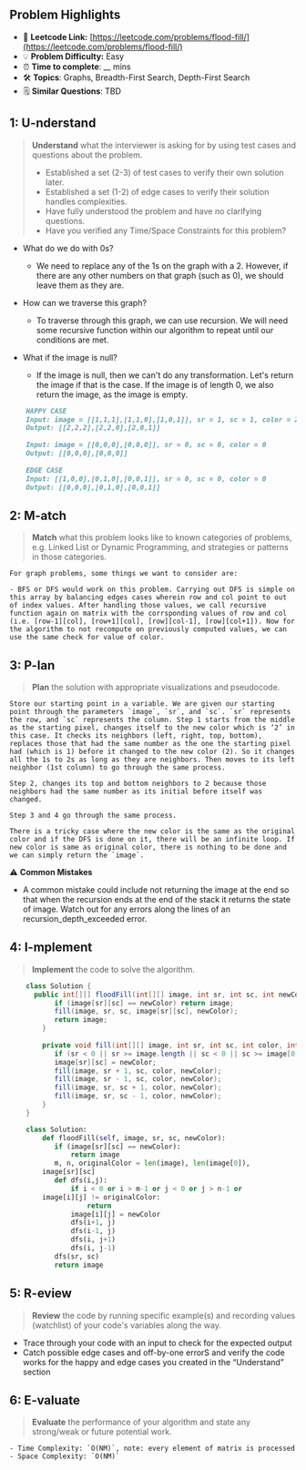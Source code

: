 ## Problem Highlights

* 🔗 **Leetcode Link:** [https://leetcode.com/problems/flood-fill/](https://leetcode.com/problems/flood-fill/)
* 💡 **Problem Difficulty:** Easy
* ⏰ **Time to complete**: __ mins
* 🛠️ **Topics**: Graphs, Breadth-First Search, Depth-First Search
* 🗒️ **Similar Questions**: TBD

## 1: **U-nderstand**

> **Understand** what the interviewer is asking for by using test cases and questions about the problem.
> 
> - Established a set (2-3) of test cases to verify their own solution later.
> - Established a set (1-2) of edge cases to verify their solution handles complexities.
> - Have fully understood the problem and have no clarifying questions.
> - Have you verified any Time/Space Constraints for this problem?

- What do we do with 0s?
  - We need to replace any of the 1s on the graph with a 2. However, if there are any other numbers on that graph (such as 0), we should leave them as they are.

- How can we traverse this graph?
  - To traverse through this graph, we can use recursion. We will need some recursive function within our algorithm to repeat until our conditions are met.

- What if the image is null?
  - If the image is null, then we can't do any transformation. Let's return the image if that is the case. If the image is of length 0, we also return the image, as the image is empty.
    


```markdown
    HAPPY CASE
    Input: image = [[1,1,1],[1,1,0],[1,0,1]], sr = 1, sc = 1, color = 2
    Output: [[2,2,2],[2,2,0],[2,0,1]]
    
    Input: image = [[0,0,0],[0,0,0]], sr = 0, sc = 0, color = 0
    Output: [[0,0,0],[0,0,0]]
    
    EDGE CASE
    Input: [[1,0,0],[0,1,0],[0,0,1]], sr = 0, sc = 0, color = 0
    Output: [[0,0,0],[0,1,0],[0,0,1]]
```
    
## 2: M-atch

> **Match** what this problem looks like to known categories of problems, e.g. Linked List or Dynamic Programming, and strategies or patterns in those categories.
    
    For graph problems, some things we want to consider are:
    
    - BFS or DFS would work on this problem. Carrying out DFS is simple on this array by balancing edges cases wherein row and col point to out of index values. After handling those values, we call recursive function again on matrix with the corrsponding values of row and col (i.e. [row-1][col], [row+1][col], [row][col-1], [row][col+1]). Now for the algorithm to not recompute on previously computed values, we can use the same check for value of color.


## 3: P-lan
    
> **Plan** the solution with appropriate visualizations and pseudocode.
    
    Store our starting point in a variable. We are given our starting point through the parameters `image`, `sr`, and `sc`. `sr` represents the row, and `sc` represents the column. Step 1 starts from the middle as the starting pixel, changes itself to the new color which is ‘2’ in this case. It checks its neighbors (left, right, top, bottom), replaces those that had the same number as the one the starting pixel had (which is 1) before it changed to the new color (2). So it changes all the 1s to 2s as long as they are neighbors. Then moves to its left neighbor (1st column) to go through the same process.
    
    Step 2, changes its top and bottom neighbors to 2 because those neighbors had the same number as its initial before itself was changed. 
    
    Step 3 and 4 go through the same process.
    
    There is a tricky case where the new color is the same as the original color and if the DFS is done on it, there will be an infinite loop. If new color is same as original color, there is nothing to be done and we can simply return the `image`.


⚠️ **Common Mistakes**

* A common mistake could include not returning the image at the end so that when the recursion ends at the end of the stack it returns the state of image. Watch out for any errors along the lines of an recursion_depth_exceeded error.

    
## 4: I-mplement

> **Implement** the code to solve the algorithm.
    
```java
    class Solution {
      public int[][] floodFill(int[][] image, int sr, int sc, int newColor) {
    	   if (image[sr][sc] == newColor) return image;
    	   fill(image, sr, sc, image[sr][sc], newColor);
    	   return image;
    	}
    
    	private void fill(int[][] image, int sr, int sc, int color, int newColor) {
    	   if (sr < 0 || sr >= image.length || sc < 0 || sc >= image[0].length || image[sr][sc] != color) return;
    	   image[sr][sc] = newColor;
    	   fill(image, sr + 1, sc, color, newColor);
    	   fill(image, sr - 1, sc, color, newColor);
    	   fill(image, sr, sc + 1, color, newColor);
    	   fill(image, sr, sc - 1, color, newColor);
    	}
    }
```
    
```python
    class Solution:
        def floodFill(self, image, sr, sc, newColor):
    	   if (image[sr][sc] == newColor):
    	       return image
    	   m, n, originalColor = len(image), len(image[0]), 
    	image[sr][sc]
    	   def dfs(i,j):
    	       if i < 0 or i > m-1 or j < 0 or j > n-1 or 
    	image[i][j] != originalColor:
    	           return
    	       image[i][j] = newColor
    	       dfs(i+1, j)
    	       dfs(i-1, j)
    	       dfs(i, j+1)
    	       dfs(i, j-1)
    	   dfs(sr, sc)
    	   return image
```
    
## 5: R-eview
    
> **Review** the code by running specific example(s) and recording values (watchlist) of your code's variables along the way.

- Trace through your code with an input to check for the expected output
- Catch possible edge cases and off-by-one errorS and verify the code works for the happy and edge cases you created in the “Understand” section

    
## 6: E-valuate

> **Evaluate** the performance of your algorithm and state any strong/weak or future potential work.

    - Time Complexity: `O(NM)`, note: every element of matrix is processed
    - Space Complexity: `O(NM)`
